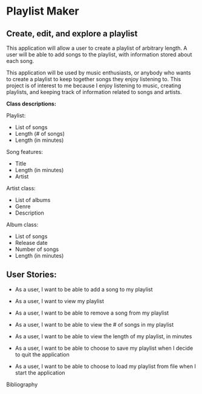 # Playlist Maker

## Create, edit, and explore a playlist

This application will allow a user to create a playlist of arbitrary length. A user will be able to add songs to the 
playlist, with information stored about each song.

This application will be used by music enthusiasts, or anybody who wants to create a playlist to keep together songs 
they enjoy listening to. This project is of interest to me because I enjoy listening to music, creating playlists, and 
keeping track of information related to songs and artists.

**Class descriptions:**

Playlist:
- List of songs
- Length (# of songs)
- Length (in minutes)

Song features:
- Title
- Length (in minutes)
- Artist

Artist class:
- List of albums
- Genre
- Description

Album class:
- List of songs
- Release date
- Number of songs
- Length (in minutes)

## User Stories:

- As a user, I want to be able to add a song to my playlist
- As a user, I want to view my playlist
- As a user, I want to be able to remove a song from my playlist
- As a user, I want to be able to view the # of songs in my playlist
- As a user, I want to be able to view the length of my playlist, in minutes

- As a user, I want to be able to choose to save my playlist when I decide to quit the application
- As a user, I want to be able to choose to load my playlist from file when I start the application

Bibliography

